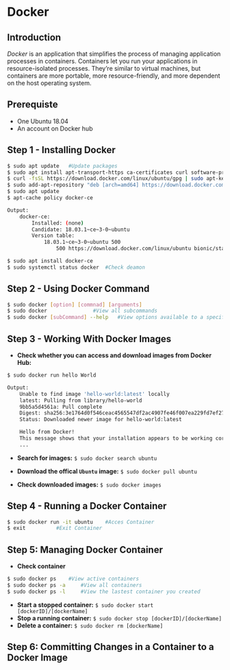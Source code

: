 # Docker 

## Introduction

*Docker* is an application that simplifies the process of managing application processes in containers. Containers let you run your applications in resource-isolated processes. They’re similar to virtual machines, but containers are more portable, more resource-friendly, and more dependent on the host operating system.

## Prerequiste

- One Ubuntu 18.04
- An account on Docker hub

## Step 1 - Installing Docker

```sh
$ sudo apt update 	#Update packages
$ sudo apt install apt-transport-https ca-certificates curl software-properties-common
$ curl -fsSL https://download.docker.com/linux/ubuntu/gpg | sudo apt-key add -
$ sudo add-apt-repository "deb [arch=amd64] https://download.docker.com/linux/ubuntu bionic stable"
$ sudo apt update
$ apt-cache policy docker-ce

Output:
	docker-ce:
 		Installed: (none)
  		Candidate: 18.03.1~ce~3-0~ubuntu
  		Version table:
     		18.03.1~ce~3-0~ubuntu 500
        		500 https://download.docker.com/linux/ubuntu bionic/stable amd64 Packages

$ sudo apt install docker-ce
$ sudo systemctl status docker 	#Check deamon 

```

## Step 2 - Using Docker Command 

```sh
$ sudo docker [option] [commnad] [arguments]
$ sudo docker 				#View all subcommands
$ sudo docker [subCommand] --help 	#View options available to a specific command
```

## Step 3 - Working With Docker Images

- **Check whether you can access and download images from Docker Hub:**

```sh
$ sudo docker run hello World

Output:
	Unable to find image 'hello-world:latest' locally
	latest: Pulling from library/hello-world
	9bb5a5d4561a: Pull complete
	Digest: sha256:3e1764d0f546ceac4565547df2ac4907fe46f007ea229fd7ef2718514bcec35d
	Status: Downloaded newer image for hello-world:latest

	Hello from Docker!
	This message shows that your installation appears to be working correctly.
	...
```
- **Search for images:**
`$ sudo docker search ubuntu`


- **Download the offical `Ubuntu` image:**
`$ sudo docker pull ubuntu`

- **Check downloaded images:**
`$ sudo docker images `

## Step 4 - Running a Docker Container

```sh
$ sudo docker run -it ubuntu 	#Acces Container
$ exit 			#Exit Container
```

## Step 5: Managing Docker Container

- **Check container**
```sh
$ sudo docker ps 	#View active containers
$ sudo docker ps -a 	#View all containers
$ sudo docker ps -l 	#View the lastest container you created
```
- **Start a stopped container:**
`$ sudo docker start [dockerID]/[dockerName]`
- **Stop a running container:**
`$ sudo docker stop [dockerID]/[dockerName]`
- **Delete a container:**
`$ sudo docker rm [dockerName]`

## Step 6: Committing Changes in a Container to a Docker Image

